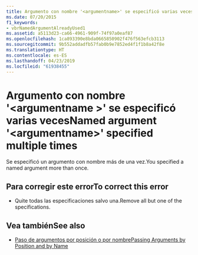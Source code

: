 ```yaml
---
title: Argumento con nombre '<argumentname>' se especificó varias veces
ms.date: 07/20/2015
f1_keywords:
- vbrNamedArgumentAlreadyUsed1
ms.assetid: a5113d23-ca66-4961-909f-74f97a0eaf87
ms.openlocfilehash: 1ca893390e8bda0665850902f476f563efcb3113
ms.sourcegitcommit: 9b552addadfb57fab0b9e7852ed4f1f1b8a42f8e
ms.translationtype: HT
ms.contentlocale: es-ES
ms.lasthandoff: 04/23/2019
ms.locfileid: "61938455"
---
```

# <a name="named-argument-argumentname-specified-multiple-times"></a><span data-ttu-id="b00de-102">Argumento con nombre '\<argumentname >' se especificó varias veces</span><span class="sxs-lookup"><span data-stu-id="b00de-102">Named argument '\<argumentname>' specified multiple times</span></span>
<span data-ttu-id="b00de-103">Se especificó un argumento con nombre más de una vez.</span><span class="sxs-lookup"><span data-stu-id="b00de-103">You specified a named argument more than once.</span></span>  
  
## <a name="to-correct-this-error"></a><span data-ttu-id="b00de-104">Para corregir este error</span><span class="sxs-lookup"><span data-stu-id="b00de-104">To correct this error</span></span>  
  
- <span data-ttu-id="b00de-105">Quite todas las especificaciones salvo una.</span><span class="sxs-lookup"><span data-stu-id="b00de-105">Remove all but one of the specifications.</span></span>  
  
## <a name="see-also"></a><span data-ttu-id="b00de-106">Vea también</span><span class="sxs-lookup"><span data-stu-id="b00de-106">See also</span></span>

- [<span data-ttu-id="b00de-107">Paso de argumentos por posición o por nombre</span><span class="sxs-lookup"><span data-stu-id="b00de-107">Passing Arguments by Position and by Name</span></span>](../../visual-basic/programming-guide/language-features/procedures/passing-arguments-by-position-and-by-name.md)
